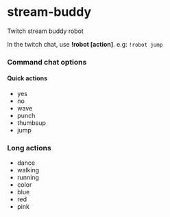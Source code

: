 # stream-buddy
Twitch stream buddy robot


In the twitch chat, use **!robot [action]**. e.g:
`!robot jump`

### Command chat options
#### Quick actions
- yes 
- no
- wave
- punch
- thumbsup
- jump

### Long actions
- dance
- walking
- running
- color
 - blue
 - red
 - pink

 